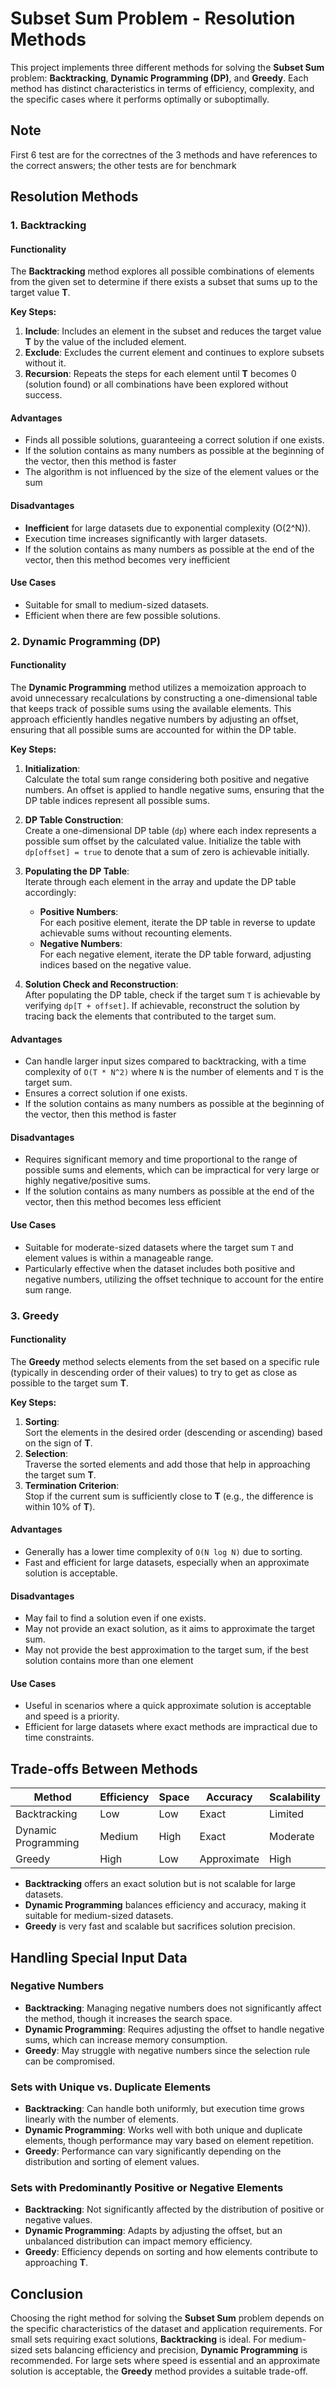 # Subset Sum Problem - Resolution Methods

This project implements three different methods for solving the **Subset Sum** problem: **Backtracking**, **Dynamic Programming (DP)**, and **Greedy**. Each method has distinct characteristics in terms of efficiency, complexity, and the specific cases where it performs optimally or suboptimally.

## Note

First 6 test are for the correctnes of the 3 methods and have references to the correct answers; the other tests are for benchmark

## Resolution Methods

### 1. Backtracking

#### **Functionality**

The **Backtracking** method explores all possible combinations of elements from the given set to determine if there exists a subset that sums up to the target value **T**.

**Key Steps:**
1. **Include**: Includes an element in the subset and reduces the target value **T** by the value of the included element.
2. **Exclude**: Excludes the current element and continues to explore subsets without it.
3. **Recursion**: Repeats the steps for each element until **T** becomes 0 (solution found) or all combinations have been explored without success.

#### **Advantages**
- Finds all possible solutions, guaranteeing a correct solution if one exists.
- If the solution contains as many numbers as possible at the beginning of the vector, then this method is faster
- The algorithm is not influenced by the size of the element values ​​or the sum

#### **Disadvantages**
- **Inefficient** for large datasets due to exponential complexity (O(2^N)).
- Execution time increases significantly with larger datasets.
- If the solution contains as many numbers as possible at the end of the vector, then this method becomes very inefficient

#### **Use Cases**
- Suitable for small to medium-sized datasets.
- Efficient when there are few possible solutions.

### 2. Dynamic Programming (DP)

#### **Functionality**

The **Dynamic Programming** method utilizes a memoization approach to avoid unnecessary recalculations by constructing a one-dimensional table that keeps track of possible sums using the available elements. This approach efficiently handles negative numbers by adjusting an offset, ensuring that all possible sums are accounted for within the DP table.

**Key Steps:**
1. **Initialization**:  
   Calculate the total sum range considering both positive and negative numbers. An offset is applied to handle negative sums, ensuring that the DP table indices represent all possible sums.

2. **DP Table Construction**:  
   Create a one-dimensional DP table (`dp`) where each index represents a possible sum offset by the calculated value. Initialize the table with `dp[offset] = true` to denote that a sum of zero is achievable initially.

3. **Populating the DP Table**:  
   Iterate through each element in the array and update the DP table accordingly:
   - **Positive Numbers**:  
     For each positive element, iterate the DP table in reverse to update achievable sums without recounting elements.
   - **Negative Numbers**:  
     For each negative element, iterate the DP table forward, adjusting indices based on the negative value.

4. **Solution Check and Reconstruction**:  
   After populating the DP table, check if the target sum `T` is achievable by verifying `dp[T + offset]`. If achievable, reconstruct the solution by tracing back the elements that contributed to the target sum.

#### **Advantages**
- Can handle larger input sizes compared to backtracking, with a time complexity of `O(T * N^2)` where `N` is the number of elements and `T` is the target sum.
- Ensures a correct solution if one exists.
- If the solution contains as many numbers as possible at the beginning of the vector, then this method is faster

#### **Disadvantages**
- Requires significant memory and time proportional to the range of possible sums and elements, which can be impractical for very large or highly negative/positive sums.
- If the solution contains as many numbers as possible at the end of the vector, then this method becomes less efficient

#### **Use Cases**
- Suitable for moderate-sized datasets where the target sum `T` and element values is within a manageable range.
- Particularly effective when the dataset includes both positive and negative numbers, utilizing the offset technique to account for the entire sum range.

### 3. Greedy

#### **Functionality**

The **Greedy** method selects elements from the set based on a specific rule (typically in descending order of their values) to try to get as close as possible to the target sum **T**.

**Key Steps:**
1. **Sorting**:  
   Sort the elements in the desired order (descending or ascending) based on the sign of **T**.
2. **Selection**:  
   Traverse the sorted elements and add those that help in approaching the target sum **T**.
3. **Termination Criterion**:  
   Stop if the current sum is sufficiently close to **T** (e.g., the difference is within 10% of **T**).

#### **Advantages**
- Generally has a lower time complexity of `O(N log N)` due to sorting.
- Fast and efficient for large datasets, especially when an approximate solution is acceptable.

#### **Disadvantages**
- May fail to find a solution even if one exists.
- May not provide an exact solution, as it aims to approximate the target sum.
- May not provide the best approximation to the target sum, if the best solution contains more than one element

#### **Use Cases**
- Useful in scenarios where a quick approximate solution is acceptable and speed is a priority.
- Efficient for large datasets where exact methods are impractical due to time constraints.

## Trade-offs Between Methods

| Method                | Efficiency | Space  | Accuracy   | Scalability    |
|-----------------------|------------|--------|------------|----------------|
| Backtracking          | Low        | Low    | Exact      | Limited        |
| Dynamic Programming  | Medium     | High   | Exact      | Moderate        |
| Greedy                | High       | Low    | Approximate| High           |

- **Backtracking** offers an exact solution but is not scalable for large datasets.
- **Dynamic Programming** balances efficiency and accuracy, making it suitable for medium-sized datasets.
- **Greedy** is very fast and scalable but sacrifices solution precision.

## Handling Special Input Data

### Negative Numbers
- **Backtracking**: Managing negative numbers does not significantly affect the method, though it increases the search space.
- **Dynamic Programming**: Requires adjusting the offset to handle negative sums, which can increase memory consumption.
- **Greedy**: May struggle with negative numbers since the selection rule can be compromised.

### Sets with Unique vs. Duplicate Elements
- **Backtracking**: Can handle both uniformly, but execution time grows linearly with the number of elements.
- **Dynamic Programming**: Works well with both unique and duplicate elements, though performance may vary based on element repetition.
- **Greedy**: Performance can vary significantly depending on the distribution and sorting of element values.

### Sets with Predominantly Positive or Negative Elements
- **Backtracking**: Not significantly affected by the distribution of positive or negative values.
- **Dynamic Programming**: Adapts by adjusting the offset, but an unbalanced distribution can impact memory efficiency.
- **Greedy**: Efficiency depends on sorting and how elements contribute to approaching **T**.

## Conclusion

Choosing the right method for solving the **Subset Sum** problem depends on the specific characteristics of the dataset and application requirements. For small sets requiring exact solutions, **Backtracking** is ideal. For medium-sized sets balancing efficiency and precision, **Dynamic Programming** is recommended. For large sets where speed is essential and an approximate solution is acceptable, the **Greedy** method provides a suitable trade-off.
